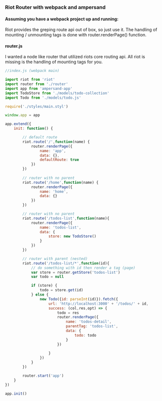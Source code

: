 ### Riot Router with webpack and ampersand

#### Assuming you have a webpack project up and running:
Riot provides the greping route api out of box, so just use it. The handling of mounting / unmounting tags is done with router.renderPage() function. 

#### router.js
I wanted a node like router that utilized riots core routing api. All riot is missing is the handling of mounting tags for you.

```javascript
//index.js (webpack main)

import riot from 'riot'
import router from './router'
import app from 'ampersand-app'
import TodoStore from './models/todo-collection'
import Todo from './models/todo.js'

require('./styles/main.styl')

window.app = app 

app.extend({
	init: function() {

		// default route
		riot.route('/',function(name) {
			router.renderPage({
				name: 'app',
				data: {},
				defaultRoute: true
			})
		})
		
		// router with no parent
		riot.route('/home',function(name) {
			router.renderPage({
				name: 'home',
				data: {}
			})
		})

		// router with no parent
		riot.route('/todos-list',function(name){
			router.renderPage({
				name: 'todos-list',
				data: {
					store: new TodoStore()
				}
			})
		})

		// router with parent (nested)
		riot.route('/todos-list/*',function(id){
			// do something with id then render a tag (page)
			var store = router.getStore('todos-list')
			var todo = null

			if (store) {
				todo = store.get(id)
			} else {
				new Todo({id: parseInt(id)}).fetch({
					url: 'http://localhost:3000' + '/todos/' + id, 
					success: (col,res,opt) => {
						todo = res
						router.renderPage({
							name: 'todos-detail',
							parentTag: 'todos-list',
							data: {
								todo: todo
							}
						})
						
					}
				})
			}	
		})

		router.start('app')
	}
})

app.init()
```
